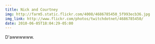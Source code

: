 ```yaml
---
title: Nick and Courtney 
img: http://farm5.static.flickr.com/4008/4686785450_5f993ecb36.jpg 
img_link: http://www.flickr.com/photos/twitchdotnet/4686785450/ 
date: 2010-06-05T18:04:29-05:00 
---
```

D'awwwwww.